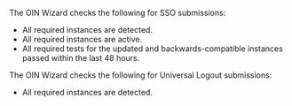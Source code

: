 The OIN Wizard checks the following for SSO submissions:

* All required instances are detected.
* All required instances are active.
* All required tests for the updated and backwards-compatible instances passed within the last 48 hours.

The OIN Wizard checks the following for Universal Logout submissions:

* All required instances are detected.